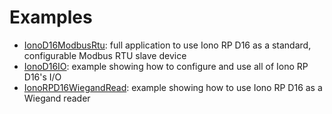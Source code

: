 # Examples

- [IonoD16ModbusRtu](./IonoD16ModbusRtu): full application to use Iono RP D16 as a standard, configurable Modbus RTU slave device
- [IonoD16IO](./IonoD16IO): example showing how to configure and use all of Iono RP D16's I/O
- [IonoRPD16WiegandRead](./IonoRPD16WiegandRead): example showing how to use Iono RP D16 as a Wiegand reader
